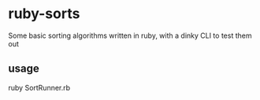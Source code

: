 # ruby-sorts

Some basic sorting algorithms written in ruby, with a dinky CLI to test them out

## usage

ruby SortRunner.rb
